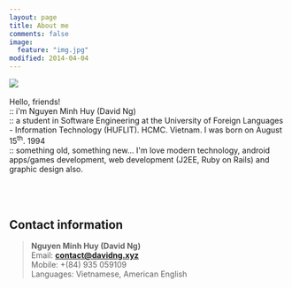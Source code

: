 ```yaml
---
layout: page
title: About me
comments: false
image: 
  feature: "img.jpg"
modified: 2014-04-04
---
```


<img src="https://i.imgur.com/tukJOi0.png"> <br>
<br>
Hello, friends! <br>:: i'm Nguyen Minh Huy (David Ng)<br>
:: a student in Software Engineering at the University of Foreign Languages - Information Technology (HUFLIT). HCMC. Vietnam. I was born on August 15<sup>th</sup>. 1994 <br> :: something old, something new...
I'm love modern technology, android apps/games development, web development (J2EE, Ruby on Rails) and graphic design also. 
<br>
<br><br><br>


<h2>Contact information</h2>

> <b>Nguyen Minh Huy (David Ng)</b><br>
> Email: <b>contact@davidng.xyz</b><br>
> Mobile: +(84) 935 059109<br>
> Languages: Vietnamese, American English<br>
